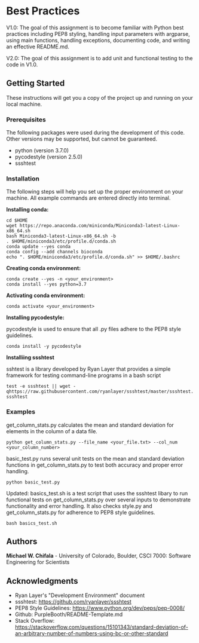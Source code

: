 # Best Practices
V1.0: The goal of this assignment is to become familiar with Python best practices including PEP8 styling, handling input parameters with argparse, using main functions, handling exceptions, documenting code, and writing an effective README.md. 

V2.0: The goal of this assignment is to add unit and functional testing to the code in V1.0. 

## Getting Started

These instructions will get you a copy of the project up and running on your local machine.

### Prerequisites

The following packages were used during the development of this code. Other versions may be supported, but cannot be guaranteed.

- python (version 3.7.0)
- pycodestyle (version 2.5.0)
- ssshtest 

### Installation

The following steps will help you set up the proper environment on your machine. All example commands are entered directly into terminal.

**Installing conda:**

```
cd $HOME
wget https://repo.anaconda.com/miniconda/Miniconda3-latest-Linux-x86_64.sh
bash Miniconda3-latest-Linux-x86_64.sh -b
. $HOME/miniconda3/etc/profile.d/conda.sh
conda update --yes conda
conda config --add channels bioconda
echo ". $HOME/miniconda3/etc/profile.d/conda.sh" >> $HOME/.bashrc
```

**Creating conda environment:**

```
conda create --yes -n <your_environment>
conda install --yes python=3.7
```

**Activating conda environment:**

```
conda activate <your_environment>
```

**Installing pycodestyle:**

pycodestyle is used to ensure that all .py files adhere to the PEP8 style guidelines.

```
conda install -y pycodestyle
```

**Installiing ssshtest**

sshtest is a library developed by Ryan Layer that provides a simple framework for testing command-line programs in a bash script

```
test -e ssshtest || wget -qhttps://raw.githubusercontent.com/ryanlayer/ssshtest/master/ssshtest. ssshtest
```

### Examples
get_column_stats.py calculates the mean and standard deviation for elements in the column of a data file.

```
python get_column_stats.py --file_name <your_file.txt> --col_num <your_column_number>
```

basic_test.py runs several unit tests on the mean and standard deviation functions in get_column_stats.py to test both accuracy and proper error handling.

```
python basic_test.py
```

Updated: basics_test.sh is a test script that uses the ssshtest libary to run functional tests on get_column_stats.py over several inputs to demonstrate functionality and error handling. It also checks style.py and get_column_stats.py for adherence to PEP8 style guidelines. 

```
bash basics_test.sh
```

## Authors

**Michael W. Chifala** - University of Colorado, Boulder, CSCI 7000: Software Engineering for Scientists


## Acknowledgments

* Ryan Layer's "Development Environment" document
* ssshtest: https://github.com/ryanlayer/ssshtest
* PEP8 Style Guidelines: https://www.python.org/dev/peps/pep-0008/
* Github: PurpleBooth/README-Template.md
* Stack Overflow: https://stackoverflow.com/questions/15101343/standard-deviation-of-an-arbitrary-number-of-numbers-using-bc-or-other-standard
